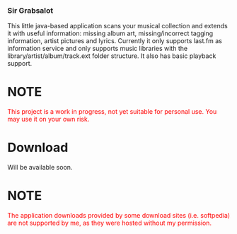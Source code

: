 ### Sir Grabsalot ###
This little java-based application scans your musical collection and extends it with useful information: missing album art, missing/incorrect tagging information, artist pictures and lyrics. Currently it only supports last.fm as information service and only supports music libraries with the library/artist/album/track.ext folder structure. It also has basic playback support.

# NOTE #
<font color='red'>This project is a work in progress, not yet suitable for personal use. You may use it on your own risk.</font>

# Download #
Will be available soon.

# NOTE #
<font color='red'>The application downloads provided by some download sites (i.e. softpedia) are not supported by me, as they were hosted without my permission.</font>